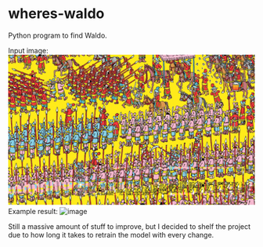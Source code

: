 # wheres-waldo

Python program to find Waldo. 

Input image:
![image](https://github.com/mistaek/wheres-waldo/blob/master/images/1.jpg?raw=true)
Example result:
![image](https://cdn.discordapp.com/attachments/593614605142458379/1126664484858118244/image.png)




Still a massive amount of stuff to improve, but I decided to shelf the project due to how long it takes to retrain the model with every change. 
